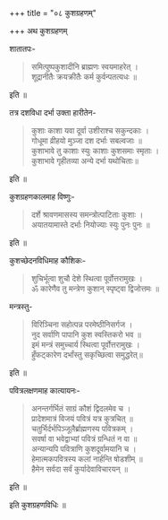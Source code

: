 +++
title = "०८ कुशग्रहणम्"

+++
अथ कुशग्रहणम्

शातातपः-  


> समित्पुष्पकुशादीनि ब्राह्मणः स्वयमाहरेत् ।  
शूद्रानीतैः क्रयक्रीतैः कर्म कुर्वन्पतत्यधः ॥  

इति ॥ 

तत्र दशविधा दर्भा उक्ता हारीतेन-  

> कुशाः काशा यवा दूर्वा उशीराश्च सकुन्दकाः ।    
गोधूमा व्रीहयो मुञ्जा दश दर्भाः सबल्वजाः ॥     
कुशाभावे तु काशाः स्युः काशाः कुशसमाः स्मृताः ।  
कुशाभावे गृहीतव्या अन्ये दर्भा यथोचिताः॥    

इति ॥ 

कुशग्रहणकालमाह विष्णुः-  

> दर्शे श्रावणमासस्य समन्त्रोत्पाटिताः कुशाः ।  
अयातयामास्ते दर्भाः नियोज्याः स्युः पुनः पुनः ॥   

इति ॥  

कुशच्छेदनविधिमाह कौशिकः- 

> शुचिर्भूत्वा शुचौ देशे स्थित्वा पूर्वोत्तरामुखः ।  
ॐ कारेणैव तु मन्त्रेण कुशान् स्पृष्ट्वा द्विजोत्तमः ॥   

मन्त्रस्तु- 

> विरिञ्चिना सहोत्पन्न परमेष्ठीनिसर्गज ।  
नुद सर्वाणि पापानि कुश स्वस्तिकरो भव ॥   
इमं मन्त्रं समुच्चार्य स्थित्वा पूर्वोत्तरामुखः ।   
हुँफट्कारेण दर्भांस्तु सकृच्छित्वा समुद्धरेत्॥    

इति ॥  

पवित्रलक्षणमाह कात्यायनः-  

> अनन्तर्गर्भितं साग्रं कौशं द्विदलमेव च ।    
प्रादेशमात्रं विजयं पवित्रं यत्र कुत्रचित् ॥   
चतुर्भिर्दर्भपिञ्जूलैर्ब्राह्मणस्य पवित्रकम् ।  
सवर्षा वा भवेद्वाभ्यां पवित्रं ग्रन्धितं न वा ॥   
अन्यान्यपि पवित्राणि कुशदूर्वामयानि च ।  
हेमात्मकपवित्रस्य कलां नार्हन्ति षोडशीम् ॥  
हैमेन सर्वदा सर्वं कुर्यादेवाविचारयन् ॥  

इति ॥ 

इति कुशग्रहणविधिः ॥
